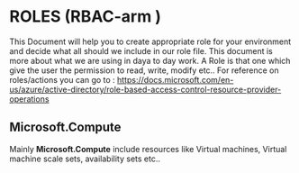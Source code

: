 # ROLES (RBAC-arm )
This Document will help you to create appropriate role for your environment and decide what all should we include in our role file. This document is more about what we are using in daya to day work.
A Role is that one which give the user the permission to read, write, modify etc..
For reference on roles/actions you can go to : https://docs.microsoft.com/en-us/azure/active-directory/role-based-access-control-resource-provider-operations

## Microsoft.Compute

Mainly **Microsoft.Compute** include resources like Virtual machines, Virtual machine scale sets, availability sets etc..





